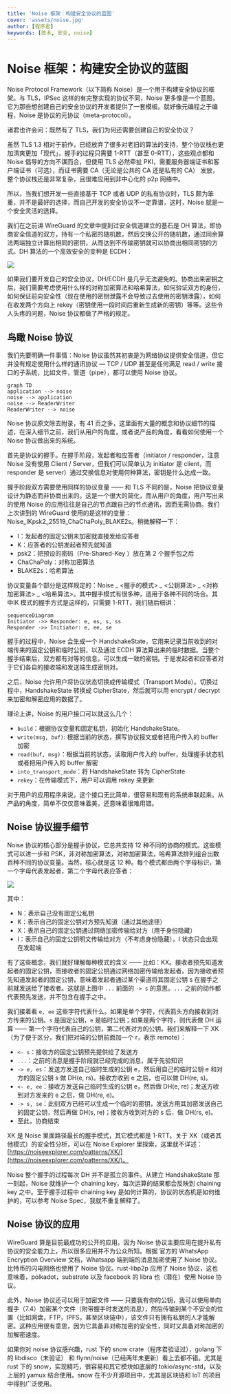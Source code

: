 ```yaml
---
title: 'Noise 框架：构建安全协议的蓝图'
cover: 'assets/noise.jpg'
author: [程序君]
keywords: [技术, 安全, noise]
---
```


# Noise 框架：构建安全协议的蓝图

Noise Protocol Framework（以下简称 Noise）是一个用于构建安全协议的框架。与 TLS，IPSec 这样的有完整实现的协议不同，Noise 更多像是一个蓝图，它为那些想创建自己的安全协议的开发者提供了一套模板。就好像元编程之于编程，Noise 是协议的元协议（meta-protocol）。

诸君也许会问：既然有了 TLS，我们为何还需要创建自己的安全协议？

虽然 TLS 1.3 相对于前作，已经放弃了很多对老旧的算法的支持，整个协议栈也更加清爽更加「现代」，握手的过程只需要 1-RTT（甚至 0-RTT），这些观点都和 Noise 倡导的方向不谋而合，但使用 TLS 必然牵扯 PKI，需要服务器端证书和客户端证书（可选），而证书需要 CA（无论是公共的 CA 还是私有的 CA） 发放，整个协议栈还是非常复杂，且很难应用到非中心化的 p2p 网络中。

所以，当我们想开发一些直接基于 TCP 或者 UDP 的私有协议时，TLS 颇为笨重，并不是最好的选择，而自己开发的安全协议不一定靠谱，这时，Noise 就是一个安全灵活的选择。

我们在之前讲 WireGuard 的文章中提到过安全信道建立的基石是 DH 算法，即协商安全信道的双方，持有一个私密的随机数，然后交换公开的随机数，通过同余算法两端独立计算出相同的密钥，从而达到不传输密钥就可以协商出相同密钥的方式。DH 算法的一个高效安全的变种是 ECDH：

![](assets/ecdh.png)

如果我们要开发自己的安全协议，DH/ECDH 是几乎无法避免的。协商出来密钥之后，我们需要考虑使用什么样的对称加密算法和哈希算法，如何验证双方的身份，如何保证前向安全性（现在使用的密钥泄露不会导致过去使用的密钥泄露），如何在收发两个方向上 rekey（密钥使用一段时间后重新生成新的密钥）等等。这些令人头疼的问题，Noise 协议都做了严格的规定。

## 鸟瞰 Noise 协议

我们先要明确一件事情：Noise 协议虽然其初衷是为网络协议提供安全信道，但它并没有规定使用什么样的通讯协议 — TCP / UDP 甚至是任何满足 read / write 接口的子系统，比如文件，管道（pipe），都可以使用 Noise 协议。

```mermaid
graph TD
application --> noise
noise --> application
noise --> ReaderWriter
ReaderWriter --> noise
```

Noise 协议原文除去附录，有 41 页之多，这里面有大量的概念和协议细节的描述，在深入细节之前，我们从用户的角度，或者说产品的角度，看看如何使用一个 Noise 协议做出来的系统。

首先是协议的握手。在握手阶段，发起者和应答者（initiator / responder，注意 Noise 没有使用 Client / Server，但我们可以简单认为 initiator 是 client，而 responder 是 server）通过交换信息对使用何种算法，密钥是什么达成一致。

握手阶段双方需要使用同样的协议变量 —— 和 TLS 不同的是，Noise 把协议变量设计为静态而非协商出来的。这是一个很大的简化，而从用户的角度，用户写出来的使用 Noise 的应用往往是自己的节点跟自己的节点通讯，因而无需协商。我们上次讲到的 WireGuard 使用的是这样的变量：Noise_IKpsk2_25519_ChaChaPoly_BLAKE2s。稍微解释一下：

* I：发起者的固定公钥未加密就直接发给应答者
* K：应答者的公钥发起者预先就知道
* psk2：把预设的密码（Pre-Shared-Key ）放在第 2 个握手包之后
* ChaChaPoly：对称加密算法
* BLAKE2s：哈希算法

协议变量各个部分是这样规定的：Noise _ <握手的模式> _ <公钥算法> _ <对称加密算法> _ <哈希算法>。其中握手模式有很多种，适用于各种不同的场合。其中IK 模式的握手方式是这样的，只需要 1-RTT，我们随后细讲：

```mermaid
sequenceDiagram
Initiator ->> Responder: e, es, s, ss
Responder ->> Initiator: e, ee, se
```

握手的过程中，Noise 会生成一个 HandshakeState，它用来记录当前收到的对端传来的固定公钥和临时公钥，以及通过 ECDH 算法算出来的临时数据。当整个握手结束后，双方都有对等的信息，可以生成一致的密钥。于是发起者和应答者对于它们各自的接收端和发送端生成密钥对。

之后，Noise 允许用户将协议状态切换成传输模式（Transport Mode）。切换过程中，HandshakeState 转换成 CipherState，然后就可以用 encrypt / decrypt 来加密和解密应用的数据了。

理论上讲，Noise 的用户接口可以就这么几个：

* `build`：根据协议变量和固定私钥，初始化 HandshakeState。
* `write(msg, buf)`: 根据当前的状态，撰写协议报文或者把用户传入的 buffer 加密
* `read(buf, msg)`：根据当前的状态，读取用户传入的 buffer，处理握手状态机或者把用户传入的 buffer 解密
* `into_transport_mode`：将 HandshakeState 转为 CipherState
* `rekey`：在传输模式下，用户可以调用 rekey 来更新

对于用户的应用程序来说，这个接口无比简单，很容易和现有的系统串联起来。从产品的角度，简单不仅仅意味着美，还意味着很难用错。

## Noise 协议握手细节

Noise 协议的核心部分是握手协议，它总共支持 12 种不同的协商的模式。这些模式可以进一步和 PSK，非对称加密算法，对称加密算法，哈希算法排列组合出数百种不同的协议变量。当然，核心就是这 12 种。每个模式都由两个字母标识，第一个字母代表发起者，第二个字母代表应答者：

![](assets/noise.jpg)

其中：

* N：表示自己没有固定公私钥
* K：表示自己的固定公钥对方预先知道（通过其他途径）
* X：表示自己的固定公钥通过网络加密传输给对方（用于身份隐藏）
* I：表示自己的固定公钥明文传输给对方（不考虑身份隐藏），I 状态只会出现在发起端

有了这些概念，我们就好理解每种模式的含义 —— 比如：KX。接收者预先知道发起者的固定公钥，而接收者的固定公钥通过网络加密传输给发起者。因为接收者预先知道发起者的固定公钥，意味着发起者通过某个渠道将其固定公钥 s 在握手之前就发送给了接收者。这就是上图中 `...` 前面的 `-> s` 的意思。`...` 之前的动作都代表预先发送，并不包含在握手之中。

我们接着看 `e, ee` 这些字符代表什么。如果是单个字符，代表箭头方向接收到对方传来的公钥。`s` 是固定公钥，`e` 是临时公钥；如果是两个字符，则代表做 DH 运算 —— 第一个字符代表自己的公钥，第二代表对方的公钥。我们来解释一下 XK（为了便于区分，我们把对端的公钥前面加一个 r，表示 remote）：

* `<- s`：接收方的固定公钥预先提供给了发送方
* `...`：之前的消息是握手阶段就已经完成的消息，属于先验知识
* `-> e, es`：发送方发送自己临时生成的公钥 e，然后用自己的临时公钥 e 和对方的固定公钥 s 做 DH(e, rs)。接收方收到 e 之后，也可以做 DH(re, s)。
* `<- e, ee`：接收方发送自己临时生成的公钥 e，然后做 DH(e, re)；发送方收到对方发来的 e 之后，做 DH(re, e)。
* `-> s, se`：此刻双方已经可以生成一个临时的密钥，发送方用其加密发送自己的固定公钥，然后再做 DH(s, re)；接收方收到对方的 s 后，做 DH(rs, e)。
* 至此，协商结束

XK 是 Noise 里面路径最长的握手模式，其它模式都是 1-RTT。关于 XK（或者其他模式）的安全性分析，可以在 Noise Explorer 里探索，这里就不详述：[https://noiseexplorer.com/patterns/XK/](https://noiseexplorer.com/patterns/XK/)。

Noise 整个握手的过程每次 DH 并不是孤立的事件。从建立 HandshakeState 那一刻起，Noise 就维护一个 chaining key，每次运算的结果都会反映到 chaining key 之中。至于握手过程中 chaining key 是如何计算的，协议的状态机是如何维护的，可以参考 Noise Spec，我就不重复解释了。

## Noise 协议的应用

WireGuard 算是目前最成功的公开的应用。因为 Noise 协议主要应用在提升私有协议的安全能力上，所以很多应用并不为公众所知。根据 官方的 WhatsApp Encryption Overview 文档，Whatsapp 端到端的消息加密使用了 Noise 协议。比特币的闪电网络也使用了 Noise 协议。rust-libp2p 应用了 Noise 协议，这也意味着，polkadot，substrate 以及 facebook 的 libra 也（潜在）使用 Noise 协议。

此外，Noise 协议还可以用于加密文件 —— 只要我有你的公钥，我可以使用单向握手（7.4）加密某个文件（附带握手时发送的消息），然后传输到某个不安全的位置（比如网盘，FTP，IPFS，甚至区块链中），该文件只有拥有私钥的人才能解密。这种应用很有意思，因为它具备非对称加密的安全性，同时又具备对称加密的加解密速度。

如果你对 noise 协议感兴趣，rust 下的 snow crate（程序君验证过），golang 下的 libdisco（未验证） 和 flynn/noise（已经两年未更新）看上去都不错。尤其是 rust 下的 snow，实现精巧，很容易和其它模块如底层的 tokio/async-std，以及上层的 yamux 结合使用​。snow 在不少开源项目中，尤其是区块链和 IoT 的项目中​得到广泛使用。​
